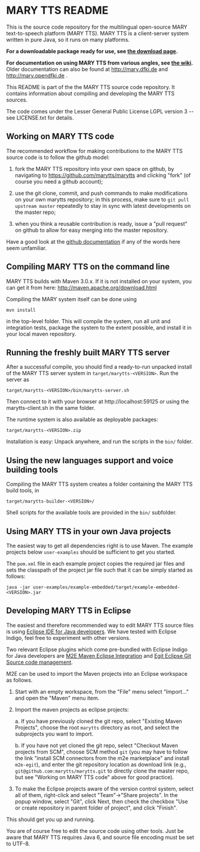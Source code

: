 MARY TTS README
===============

This is the source code repository for the multilingual open-source MARY text-to-speech platform (MARY TTS).
MARY TTS is a client-server system written in pure Java, so it runs on many platforms.

**For a downloadable package ready for use, see [the download page](https://bitbucket.org/marytts/marytts/downloads).**

**For documentation on using MARY TTS from various angles, see [the wiki](https://github.com/marytts/marytts/wiki).**
Older documentation can also be found at http://mary.dfki.de and http://mary.opendfki.de .


This README is part of the the MARY TTS source code repository. It contains information about compiling
and developing the MARY TTS sources.

The code comes under the Lesser General Public License LGPL version 3 -- see LICENSE.txt for details. 


Working on MARY TTS code
------------------------

The recommended workflow for making contributions to the MARY TTS source code is to follow the github model:

1. fork the MARY TTS repository into your own space on github, by navigating to https://github.com/marytts/marytts
   and clicking "fork" (of course you need a github account);
   
2. use the git clone, commit, and push commands to make modifications on your own marytts repository; in this process,
   make sure to `git pull upstream master` repeatedly to stay in sync with latest developments on the master repo;

3. when you think a reusable contribution is ready, issue a "pull request" on github to allow for easy merging into
   the master repository.
   
Have a good look at the [github documentation](http://help.github.com/) if any of the words here seem unfamiliar.


Compiling MARY TTS on the command line
--------------------------------------

MARY TTS builds with Maven 3.0.x. If it is not installed
on your system, you can get it from here: http://maven.apache.org/download.html

Compiling the MARY system itself can be done using

    mvn install

in the top-level folder. This will compile the system, run all unit and integration tests, package the system to the extent possible, and install it in your local maven repository.


Running the freshly built MARY TTS server
-----------------------------------------

After a successful compile, you should find a ready-to-run unpacked install of the MARY TTS server system in `target/marytts-<VERSION>`. Run the server as 

	target/marytts-<VERSION>/bin/marytts-server.sh
	
Then connect to it with your browser at http://localhost:59125 or using the marytts-client.sh in the same folder.

The runtime system is also available as deployable packages:

    target/marytts-<VERSION>.zip

Installation is easy: Unpack anywhere, and run the scripts in the `bin/` folder.


Using the new languages support and voice building tools
--------------------------------------------------------

Compiling the MARY TTS system creates a folder containing the MARY TTS build tools, in 

    target/marytts-builder-<VERSION>/

Shell scripts for the available tools are provided in the `bin/` subfolder.  


Using MARY TTS in your own Java projects
----------------------------------------

The easiest way to get all dependencies right is to use Maven. The example projects below `user-examples` should be sufficient to get you started.

The `pom.xml` file in each example project copies the required jar files and sets the classpath of the project jar file such that it can be simply started as follows:

    java -jar user-examples/example-embedded/target/example-embedded-<VERSION>.jar


Developing MARY TTS in Eclipse
------------------------------

The easiest and therefore recommended way to edit MARY TTS source files is using [Eclipse IDE for Java developers](http://eclipse.org).
We have tested with Eclipse Indigo, feel free to experiment with other versions.

Two relevant Eclipse plugins which come pre-bundled with Eclipse Indigo for Java developers are [M2E Maven Eclipse Integration](http://eclipse.org/m2e/)
and [Egit Eclipse Git Source code management](http://eclipse.org/egit/).

M2E can be used to import the Maven projects into an Eclipse workspace as follows.

1. Start with an empty workspace, from the "File" menu select "Import..." and open the "Maven" menu item.

2. Import the maven projects as eclipse projects:

    a. If you have previously cloned the git repo, select "Existing Maven Projects", choose the root `marytts` directory as root, and select the subprojects you want to import.

    b. If you have not yet cloned the git repo, select "Checkout Maven projects from SCM", choose SCM method `git`
       (you may have to follow the link "install SCM connectors from the m2e marketplace" and install `m2e-egit`),
       and enter the git repository location as download link (e.g., `git@github.com:marytts/marytts.git` to directly clone the master repo, but see "Working on MARY TTS code" above for good practice).

3. To make the Eclipse projects aware of the version control system, select all of them, right-click and select "Team"->"Share projects".
   In the popup window, select "Git", click Next, then check the checkbox "Use or create repository in parent folder of project", and click "Finish".

This should get you up and running.

You are of course free to edit the source code using other tools. Just be aware that MARY TTS requires Java 6, and source file encoding must be set to UTF-8.
